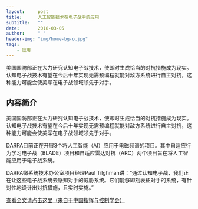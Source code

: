 ```yaml
---
layout:     post
title:      人工智能技术在电子战中的应用
subtitle:   ""
date:       2018-03-05
author:     " "
header-img: "img/home-bg-o.jpg"
tags:
    - 应用
---
```


美国国防部正在大力研究认知电子战技术，使即时生成恰当的对抗措施成为现实。认知电子战技术有望在今后十年实现无需预编程就能对敌方系统进行自主对抗，这种能力可能会使美军在电子战领域领先于对手。

<!-- more -->




## 内容简介
美国国防部正在大力研究认知电子战技术，使即时生成恰当的对抗措施成为现实。认知电子战技术有望在今后十年实现无需预编程就能对敌方系统进行自主对抗，这种能力可能会使美军在电子战领域领先于对手。

DARPA目前正在开展3个将人工智能（AI）应用于电磁频谱的项目。其中自适应行为学习电子战（BLADE）项目和自适应雷达对抗（ARC）两个项目旨在将人工智能应用于电子战系统。

DARPA微系统技术办公室项目经理Paul Tilghman讲：“通过认知电子战，我们正在让这些电子战系统去感知对手的威胁系统。它们能够即刻表征对手的系统，有针对性地设计出对抗措施，且实时实施。”

[查看全文请点击这里（来自于中国指挥与控制学会）](http://mp.weixin.qq.com/s/XmPmcD9QnVyKR6474wEl2w)




